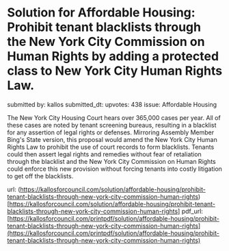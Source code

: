 # Solution for Affordable Housing: Prohibit tenant blacklists through the New York City Commission on Human Rights by adding a protected class to New York City Human Rights Law. #

submitted by: kallos
submitted_dt: 
upvotes: 438
issue: Affordable Housing

The New York City Housing Court hears over 365,000 cases per year. All of these cases are noted by tenant screening bureaus, resulting in a blacklist for any assertion of legal rights or defenses. Mirroring Assembly Member Bing's State version, this proposal would amend the New York City Human Rights Law to prohibit the use of court records to form blacklists. Tenants could then assert legal rights and remedies without fear of retaliation through the blacklist and the New York City Commission on Human Rights could enforce this new provision without forcing tenants into costly litigation to get off the blacklists.

url: (https://kallosforcouncil.com/solution/affordable-housing/prohibit-tenant-blacklists-through-new-york-city-commission-human-rights)[https://kallosforcouncil.com/solution/affordable-housing/prohibit-tenant-blacklists-through-new-york-city-commission-human-rights]
pdf_url: [https://kallosforcouncil.com/printpdf/solution/affordable-housing/prohibit-tenant-blacklists-through-new-york-city-commission-human-rights](https://kallosforcouncil.com/printpdf/solution/affordable-housing/prohibit-tenant-blacklists-through-new-york-city-commission-human-rights)
